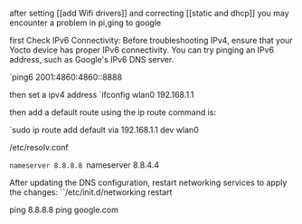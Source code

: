 
after  setting [[add  Wifi drivers]]   and correcting [[static and dhcp]]  you may encounter a problem in pi,ging to google 


first Check IPv6 Connectivity:
Before troubleshooting IPv4, ensure that your Yocto device has proper IPv6 connectivity. You can try pinging an IPv6 address, such as Google's IPv6 DNS server.

`ping6 2001:4860:4860::8888

then  set a ipv4  address 
`ifconfig wlan0 192.168.1.1 

then  add a default route using the ip route command is:

`sudo ip route add default via 192.168.1.1 dev wlan0


/etc/resolv.conf

`nameserver 8.8.8.8
`nameserver 8.8.4.4

After updating the DNS configuration, restart networking services to apply the changes:
``/etc/init.d/networking restart


ping 8.8.8.8
ping google.com
